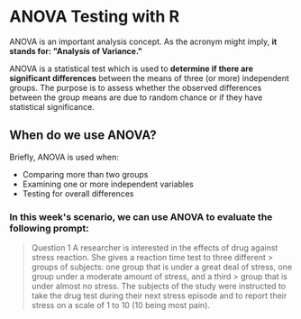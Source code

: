 # ANOVA Testing with R

ANOVA is an important analysis concept. As the acronym might imply, **it stands for: "Analysis of Variance."**

ANOVA is a statistical test which is used to **determine if there are significant differences** between the means of three (or more) independent groups. The purpose is to assess whether the observed differences between the group means are due to random chance or if they have statistical significance.

## When do we use ANOVA?
Briefly, ANOVA is used when:
- Comparing more than two groups
- Examining one or more independent variables
- Testing for overall differences

### In this week's scenario, we can use ANOVA to evaluate the following prompt:
> Question 1
> A researcher is interested in the effects of drug against stress reaction. She gives a reaction time test to three different > groups of subjects: one group that is under a great deal of stress, one group under a moderate amount of stress, and a third > group that is under almost no stress. The subjects of the study were instructed to take the drug test during their next
> stress episode and to report their stress on a scale of 1 to 10 (10 being most pain).

